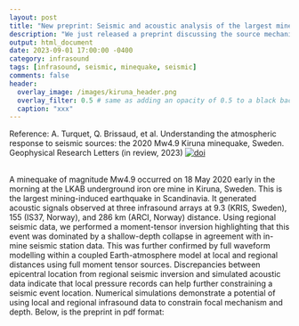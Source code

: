 ```yaml
---
layout: post
title: "New preprint: Seismic and acoustic analysis of the largest minequake in the Nordics"
description: "We just released a preprint discussing the source mechanism of the largest minequake in the Nordics using seismic and acoustic data."
output: html_document
date: 2023-09-01 17:00:00 -0400
category: infrasound
tags: [infrasound, seismic, minequake, seismic]
comments: false
header:
  overlay_image: /images/kiruna_header.png
  overlay_filter: 0.5 # same as adding an opacity of 0.5 to a black background
  caption: "xxx"
---
```


Reference:
A. Turquet, Q. Brissaud, et al. Understanding the atmospheric response to seismic sources: the 2020 Mw4.9 Kiruna minequake, Sweden. Geophysical Research Letters (in review, 2023) [![doi](https://img.shields.io/badge/doi-10.22541%2Fessoar.169444402.26377670%2Fv1-blue)](https://doi.org/10.22541/essoar.169444402.26377670/v1) <br><br>

A minequake of magnitude Mw4.9 occurred on 18 May 2020 early in the morning at the LKAB underground iron ore mine in Kiruna, Sweden. This is the largest mining-induced earthquake in Scandinavia. It generated acoustic signals observed at three infrasound arrays at 9.3 (KRIS, Sweden), 155 (IS37, Norway), and 286 km (ARCI, Norway) distance. Using regional seismic data, we performed a moment-tensor inversion highlighting that this event was dominated by a shallow-depth collapse in agreement with in-mine seismic station data. This was further confirmed by full waveform modelling within a coupled Earth-atmosphere model at local and regional distances using full moment tensor sources. Discrepancies between epicentral location from regional seismic inversion and simulated acoustic data indicate that local pressure records can help further constraining a seismic event location. Numerical simulations demonstrate a potential of using local and regional infrasound data to constrain focal mechanism and depth. Below, is the preprint in pdf format:<br><br>

<object 
  data="/images/2023_brissaud_preprint_Kiruna_GRL.pdf" 
  width="1000" 
  height="1000" 
  type="application/pdf"></object>
